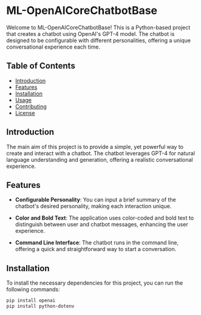 # ML-OpenAICoreChatbotBase

Welcome to ML-OpenAICoreChatbotBase! This is a Python-based project that creates a chatbot using OpenAI's GPT-4 model. The chatbot is designed to be configurable with different personalities, offering a unique conversational experience each time.

## Table of Contents

- [Introduction](#introduction)
- [Features](#features)
- [Installation](#installation)
- [Usage](#usage)
- [Contributing](#contributing)
- [License](#license)

## Introduction

The main aim of this project is to provide a simple, yet powerful way to create and interact with a chatbot. The chatbot leverages GPT-4 for natural language understanding and generation, offering a realistic conversational experience.

## Features

- **Configurable Personality**: You can input a brief summary of the chatbot's desired personality, making each interaction unique.
  
- **Color and Bold Text**: The application uses color-coded and bold text to distinguish between user and chatbot messages, enhancing the user experience.

- **Command Line Interface**: The chatbot runs in the command line, offering a quick and straightforward way to start a conversation.

## Installation

To install the necessary dependencies for this project, you can run the following commands:

```bash
pip install openai
pip install python-dotenv
